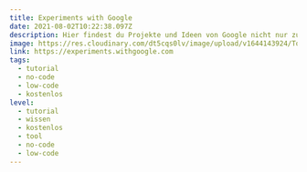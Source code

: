 ```yaml
---
title: Experiments with Google
date: 2021-08-02T10:22:38.097Z
description: Hier findest du Projekte und Ideen von Google nicht nur zum Thema AI.
image: https://res.cloudinary.com/dt5cqs0lv/image/upload/v1644143924/Tools/Screenshot_2021-08-02_at_12-11-48_Experiments_with_Google_kmxhpo_qho84w.jpg
link: https://experiments.withgoogle.com
tags:
  - tutorial
  - no-code
  - low-code
  - kostenlos
level:
  - tutorial
  - wissen
  - kostenlos
  - tool
  - no-code
  - low-code
---
```

